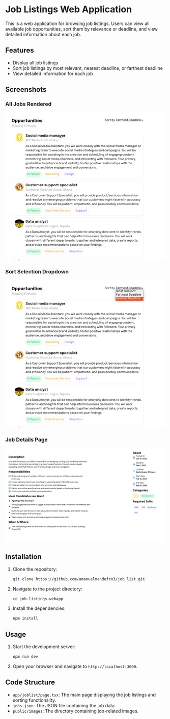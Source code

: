 # Job Listings Web Application

This is a web application for browsing job listings. Users can view all available job opportunities, sort them by relevance or deadline, and view detailed information about each job.

## Features

- Display all job listings
- Sort job listings by most relevant, nearest deadline, or farthest deadline
- View detailed information for each job

## Screenshots

### All Jobs Rendered

![All Jobs Rendered](./public/Image/Screenshot%20from%202024-08-03%2012-33-48.png)

### Sort Selection Dropdown

![Sort Selection Dropdown](./public/Image/Screenshot%20from%202024-08-03%2012-34-03.png)

### Job Details Page

![Job Details Page](./public/Image/Screenshot%20from%202024-08-03%2013-06-58.png)

## Installation

1. Clone the repository:
    ```sh
    git clone https://github.com/amanuelmandefro3/job_list.git
    ```
2. Navigate to the project directory:
    ```sh
    cd job-listings-webapp
    ```
3. Install the dependencies:
    ```sh
    npm install
    ```

## Usage

1. Start the development server:
    ```sh
    npm run dev
    ```
2. Open your browser and navigate to `http://localhost:3000`.

## Code Structure

- `app/joblist/page.tsx`: The main page displaying the job listings and sorting functionality.
- `jobs.json`: The JSON file containing the job data.
- `public/images`: The directory containing job-related images.



